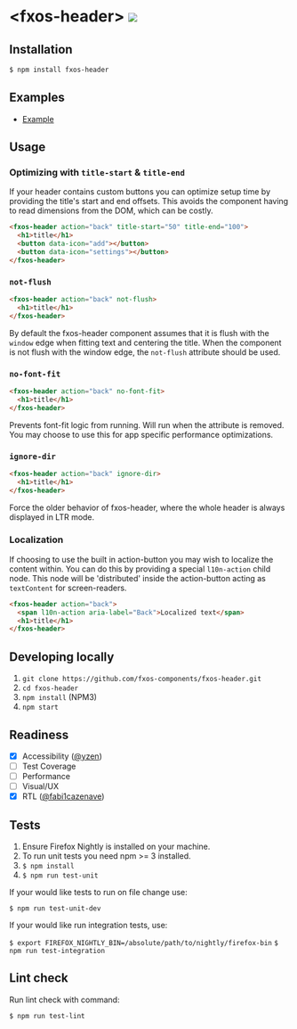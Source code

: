 # &lt;fxos-header&gt; [![](https://travis-ci.org/fxos-components/fxos-header.svg)](https://travis-ci.org/fxos-components/fxos-header)

## Installation

```bash
$ npm install fxos-header
```

## Examples

- [Example](http://fxos-components.github.io/fxos-header/)

## Usage

### Optimizing with `title-start` & `title-end`

If your header contains custom buttons you can optimize setup time by providing the title's start and end offsets. This avoids the component having to read dimensions from the DOM, which can be costly.

```html
<fxos-header action="back" title-start="50" title-end="100">
  <h1>title</h1>
  <button data-icon="add"></button>
  <button data-icon="settings"></button>
</fxos-header>
```

### `not-flush`

```html
<fxos-header action="back" not-flush>
  <h1>title</h1>
</fxos-header>
```

By default the fxos-header component assumes that it is flush with the `window` edge when fitting text and centering the title. When the component is not flush with the window edge, the `not-flush` attribute should be used.

### `no-font-fit`

```html
<fxos-header action="back" no-font-fit>
  <h1>title</h1>
</fxos-header>
```

Prevents font-fit logic from running. Will run when the attribute is removed. You may choose to use this for app specific performance optimizations.

### `ignore-dir`

```html
<fxos-header action="back" ignore-dir>
  <h1>title</h1>
</fxos-header>
```

Force the older behavior of fxos-header, where the whole header is always displayed in LTR mode.

### Localization

If choosing to use the built in action-button you may wish to localize the content within. You can do this by providing a special `l10n-action` child node. This node will be 'distributed' inside the action-button acting as `textContent` for screen-readers.

```html
<fxos-header action="back">
  <span l10n-action aria-label="Back">Localized text</span>
  <h1>title</h1>
</fxos-header>
```

## Developing locally

1. `git clone https://github.com/fxos-components/fxos-header.git`
2. `cd fxos-header`
3. `npm install` (NPM3)
4. `npm start`

## Readiness

- [x] Accessibility ([@yzen](https://github.com/yzen))
- [ ] Test Coverage
- [ ] Performance
- [ ] Visual/UX
- [x] RTL ([@fabi1cazenave](https://github.com/fabi1cazenave))

## Tests

1. Ensure Firefox Nightly is installed on your machine.
2. To run unit tests you need npm >= 3 installed.
3. `$ npm install`
4. `$ npm run test-unit`

If your would like tests to run on file change use:

`$ npm run test-unit-dev`

If your would like run integration tests, use:

`$ export FIREFOX_NIGHTLY_BIN=/absolute/path/to/nightly/firefox-bin`
`$ npm run test-integration`

## Lint check

Run lint check with command:

`$ npm run test-lint`
